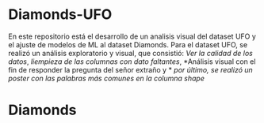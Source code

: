 # Diamonds-UFO
En este repositorio está el desarrollo de un analisis visual del dataset UFO y el ajuste de modelos de ML al dataset Diamonds.
Para el dataset UFO, se realizó un análisis exploratorio y visual, que consistió:
*Ver la calidad de los datos*,
*liempieza de las columnas con dato faltantes*,
*Análisis visual con el fin de responder la pregunta del señor extraño y *
*por último, se realizó un poster con las palabras más comunes en la columna shape*
# Diamonds


